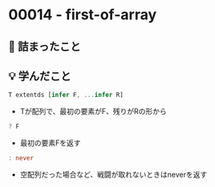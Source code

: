 # 00014 - first-of-array

## 🤔 詰まったこと

## 💡 学んだこと

```typescript
T extentds [infer F, ...infer R]
```

- Tが配列で、最初の要素がF、残りがRの形から

```typescript
? F
```

- 最初の要素Fを返す

```typescript
: never
```

- 空配列だった場合など、戦闘が取れないときはneverを返す
